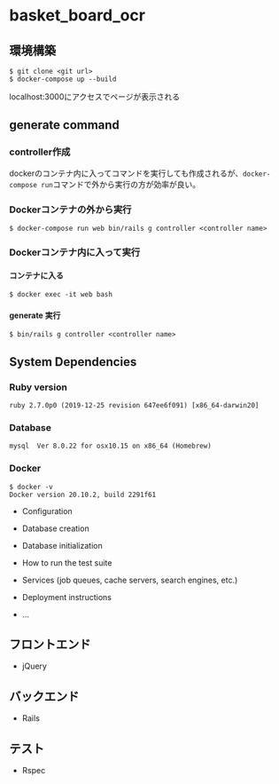 # basket_board_ocr

## 環境構築
```
$ git clone <git url>
$ docker-compose up --build
```

localhost:3000にアクセスでページが表示される

## generate command

### controller作成
dockerのコンテナ内に入ってコマンドを実行しても作成されるが、`docker-compose run`コマンドで外から実行の方が効率が良い。

### Dockerコンテナの外から実行

```
$ docker-compose run web bin/rails g controller <controller name>
```

### Dockerコンテナ内に入って実行

#### コンテナに入る

```
$ docker exec -it web bash
```

#### generate 実行

```
$ bin/rails g controller <controller name>
```

## System Dependencies
### Ruby version
`ruby 2.7.0p0 (2019-12-25 revision 647ee6f091) [x86_64-darwin20]`

### Database
`mysql  Ver 8.0.22 for osx10.15 on x86_64 (Homebrew)`

### Docker
```
$ docker -v
Docker version 20.10.2, build 2291f61
```

* Configuration

* Database creation

* Database initialization

* How to run the test suite

* Services (job queues, cache servers, search engines, etc.)

* Deployment instructions

* ...

## フロントエンド
- jQuery

## バックエンド
- Rails

## テスト
- Rspec
